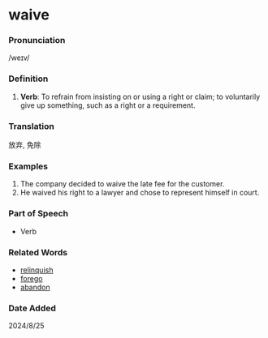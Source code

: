 # waive
### Pronunciation
/weɪv/
### Definition
1. **Verb**: To refrain from insisting on or using a right or claim; to voluntarily give up something, such as a right or a requirement.
### Translation
放弃, 免除
### Examples
1. The company decided to waive the late fee for the customer.
2. He waived his right to a lawyer and chose to represent himself in court.
### Part of Speech
- Verb
### Related Words
- [relinquish](relinquish.md)
- [forego](forego.md)
- [abandon](abandon.md)
### Date Added
2024/8/25